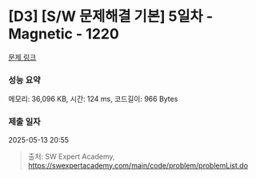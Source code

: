 # [D3] [S/W 문제해결 기본] 5일차 - Magnetic - 1220 

[문제 링크](https://swexpertacademy.com/main/code/problem/problemDetail.do?contestProbId=AV14hwZqABsCFAYD) 

### 성능 요약

메모리: 36,096 KB, 시간: 124 ms, 코드길이: 966 Bytes

### 제출 일자

2025-05-13 20:55



> 출처: SW Expert Academy, https://swexpertacademy.com/main/code/problem/problemList.do